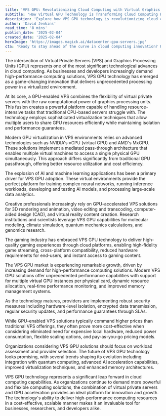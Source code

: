 ```yaml
---
title: 'VPS GPU: Revolutionizing Cloud Computing with Virtual Graphics Processing Power'
subtitle: 'How Virtual GPU Technology is Transforming Cloud Computing Performance'
description: 'Explore how VPS GPU technology is revolutionizing cloud computing by combining virtual private servers with powerful graphics processing capabilities. Learn about its applications in AI, gaming, scientific research, and creative industries, while understanding the cost benefits and future trajectory of this transformative technology.'
author: 'David Jenkins'
read_time: '8 mins'
publish_date: '2025-02-04'
created_date: '2025-02-04'
heroImage: 'https://images.magick.ai/datacenter-gpu-servers.jpg'
cta: 'Ready to stay ahead of the curve in cloud computing innovation? Follow MagickAI on LinkedIn for regular updates on VPS GPU technology and other groundbreaking developments in the field.'
---
```


The intersection of Virtual Private Servers (VPS) and Graphics Processing Units (GPU) represents one of the most significant technological advances in cloud computing. As businesses and developers increasingly demand high-performance computing solutions, VPS GPU technology has emerged as a game-changing innovation that delivers unprecedented processing power in a virtualized environment.

At its core, a GPU-enabled VPS combines the flexibility of virtual private servers with the raw computational power of graphics processing units. This fusion creates a powerful platform capable of handling resource-intensive tasks that traditional CPU-based servers struggle with. The technology employs sophisticated virtualization techniques that allow multiple users to share GPU resources efficiently while maintaining isolation and performance guarantees.

Modern GPU virtualization in VPS environments relies on advanced technologies such as NVIDIA's vGPU (virtual GPU) and AMD's MxGPU. These solutions implement a mediated pass-through architecture that enables multiple virtual machines to access a single physical GPU simultaneously. This approach differs significantly from traditional GPU passthrough, offering better resource utilization and cost efficiency.

The explosion of AI and machine learning applications has been a primary driver for VPS GPU adoption. These virtual environments provide the perfect platform for training complex neural networks, running inference workloads, developing and testing AI models, and processing large-scale data analytics.

Creative professionals increasingly rely on GPU-accelerated VPS solutions for 3D rendering and animation, video editing and transcoding, computer-aided design (CAD), and virtual reality content creation. Research institutions and scientists leverage VPS GPU capabilities for molecular modeling, climate simulation, quantum mechanics calculations, and genomics research.

The gaming industry has embraced VPS GPU technology to deliver high-quality gaming experiences through cloud platforms, enabling high-fidelity game streaming, cross-platform compatibility, reduced hardware requirements for end-users, and instant access to gaming content.

The VPS GPU market is experiencing remarkable growth, driven by increasing demand for high-performance computing solutions. Modern VPS GPU solutions offer unprecedented performance capabilities with support for multiple virtual GPU instances per physical card, dynamic resource allocation, real-time performance monitoring, and improved memory management systems.

As the technology matures, providers are implementing robust security measures including hardware-level isolation, encrypted data transmission, regular security updates, and performance guarantees through SLAs.

While GPU-enabled VPS solutions typically command higher prices than traditional VPS offerings, they often prove more cost-effective when considering eliminated need for expensive local hardware, reduced power consumption, flexible scaling options, and pay-as-you-go pricing models.

Organizations considering VPS GPU solutions should focus on workload assessment and provider selection. The future of VPS GPU technology looks promising, with several trends shaping its evolution including integration with quantum computing, advanced AI acceleration capabilities, improved virtualization techniques, and enhanced memory architectures.

VPS GPU technology represents a significant leap forward in cloud computing capabilities. As organizations continue to demand more powerful and flexible computing solutions, the combination of virtual private servers and GPU acceleration provides an ideal platform for innovation and growth. The technology's ability to deliver high-performance computing resources in a cost-effective, scalable manner makes it an invaluable tool for businesses, researchers, and developers alike.